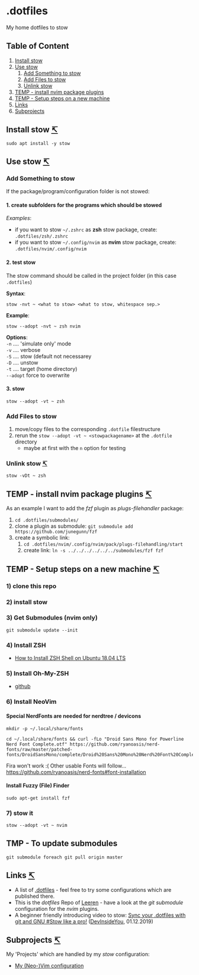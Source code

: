 # .dotfiles
My home dotfiles to stow

<a name="toc"></a>

## Table of Content
1. [Install stow](#install-stow)
1. [Use stow](#use-stow)
   1. [Add Something to stow](#somethingto-stow)
   1. [Add Files to stow](#addfiles-stow)
   1. [Unlink stow](#unlink-stow)
1. [TEMP - install nvim package plugins](#tmp-install-package)
1. [TEMP - Setup steps on a new machine](#tmp-new-machine)
1. [Links](#links)
1. [Subprojects](#subprojects)

<a name="install-stow"></a>

## Install stow  [↸](#toc)

`sudo apt install -y stow`

<a name="use-stow"></a>

## Use stow  [↸](#toc)

<a name="somethingto-stow"></a>

### Add Something to stow

If the package/program/configuration folder is not stowed:

#### 1. create subfolders for the programs which should be stowed

*Examples*:

- if you want to stow `~/.zshrc` as **zsh** stow package, create: `.dotfiles/zsh/.zshrc`
- if you want to stow `~/.config/nvim` as **nvim** stow package, create: `.dotfiles/nvim/.config/nvim`

#### 2. test stow

The stow command should be called in the project folder (in this case `.dotfiles`)

**Syntax**:
```shell
stow -nvt ~ <what to stow> <what to stow, whitespace sep.>
```

**Example**:
```shell
stow --adopt -nvt ~ zsh nvim
```

**Options**:  
`-n` .... 'simulate only' mode  
`-v` .... verbose  
`-S` .... stow (default not necessarey  
`-D` .... unstow  
`-t` .... target (home directory)  
`--adopt` force to overwrite  

#### 3. stow

```shell
stow --adopt -vt ~ zsh
```

<a name="addfiles-stow"></a>

### Add Files to stow 

1. move/copy files to the corresponding `.dotfile` filestructure
2. rerun the `stow --adopt -vt ~ <stowpackagename>` at the `.dotfile` directory
   - maybe at first with the `n` option for testing

<a name="unlink-stow"></a>

### Unlink stow  [↸](#toc)

`stow -vDt ~ zsh`

<a name="tmp-install-package"></a>

## TEMP - install nvim package plugins  [↸](#toc)

As an example I want to add the *fzf* plugin as *plugs-filehandler* package:

1. `cd .dotfiles/submodules/`
2. clone a plugin as submodule: `git submodule add https://github.com/junegunn/fzf`
3. create a symbolic link:
   1. `cd .dotfiles/nvim/.config/nvim/pack/plugs-filehandling/start`
   2. create link: `ln -s ../../../../../../submodules/fzf fzf`

<a name="tmp-new-machine"></a>

## TEMP - Setup steps on a new machine  [↸](#toc)

### 1) clone this repo

### 2) install stow

### 3) Get Submodules (nvim only)

`git submodule update --init`

### 4) Install ZSH

- [How to Install ZSH Shell on Ubuntu 18.04 LTS](https://linuxhint.com/install_zsh_shell_ubuntu_1804/)

### 5) Install Oh-My-ZSH

- [github](https://github.com/ohmyzsh/ohmyzsh)

### 6) Install NeoVim

#### Special NerdFonts are needed for nerdtree / devicons

```shell
mkdir -p ~/.local/share/fonts

cd ~/.local/share/fonts && curl -fLo "Droid Sans Mono for Powerline Nerd Font Complete.otf" https://github.com/ryanoasis/nerd-fonts/raw/master/patched-fonts/DroidSansMono/complete/Droid%20Sans%20Mono%20Nerd%20Font%20Complete.otf
```

Fira won't work :(
Other usable Fonts will follow...
https://github.com/ryanoasis/nerd-fonts#font-installation

#### Install Fuzzy (File) Finder

`sudo apt-get install fzf`

### 7) stow it

`stow --adopt -vt ~ nvim`

## TMP - To update submodules

`git submodule foreach git pull origin master`

<a name="links"></a>

## Links  [↸](#toc)

- A list of [.dotfiles](http://dotfiles.github.io/) - feel free to try some configurations which are published there.
- This is the *dotfiles* Repo of [Leeren](https://github.com/leeren/dotfiles/) - have a look at the *git submodule* configuration for the *nvim* plugins.
- A beginner friendly introducing video to stow: [Sync your .dotfiles with git and GNU #Stow like a pro!](https://youtu.be/CFzEuBGPPPg) ([DevInsideYou](https://www.youtube.com/channel/UCSBUwLT9zXhUalKfJrc2q2A), 01.12.2019)

<a name="subprojects"></a>

## Subprojects  [↸](#toc)

My 'Projects' which are handled by my *stow* configuration:

- [My (Neo-)Vim configuration](./doc/my-nvim-configuration.md)

